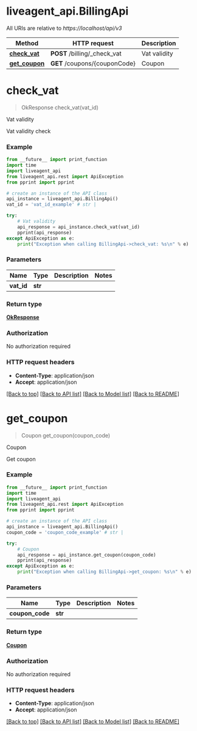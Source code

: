 # liveagent_api.BillingApi

All URIs are relative to *https://localhost/api/v3*

Method | HTTP request | Description
------------- | ------------- | -------------
[**check_vat**](BillingApi.md#check_vat) | **POST** /billing/_check_vat | Vat validity
[**get_coupon**](BillingApi.md#get_coupon) | **GET** /coupons/{couponCode} | Coupon


# **check_vat**
> OkResponse check_vat(vat_id)

Vat validity

Vat validity check

### Example
```python
from __future__ import print_function
import time
import liveagent_api
from liveagent_api.rest import ApiException
from pprint import pprint

# create an instance of the API class
api_instance = liveagent_api.BillingApi()
vat_id = 'vat_id_example' # str | 

try:
    # Vat validity
    api_response = api_instance.check_vat(vat_id)
    pprint(api_response)
except ApiException as e:
    print("Exception when calling BillingApi->check_vat: %s\n" % e)
```

### Parameters

Name | Type | Description  | Notes
------------- | ------------- | ------------- | -------------
 **vat_id** | **str**|  | 

### Return type

[**OkResponse**](OkResponse.md)

### Authorization

No authorization required

### HTTP request headers

 - **Content-Type**: application/json
 - **Accept**: application/json

[[Back to top]](#) [[Back to API list]](../README.md#documentation-for-api-endpoints) [[Back to Model list]](../README.md#documentation-for-models) [[Back to README]](../README.md)

# **get_coupon**
> Coupon get_coupon(coupon_code)

Coupon

Get coupon

### Example
```python
from __future__ import print_function
import time
import liveagent_api
from liveagent_api.rest import ApiException
from pprint import pprint

# create an instance of the API class
api_instance = liveagent_api.BillingApi()
coupon_code = 'coupon_code_example' # str | 

try:
    # Coupon
    api_response = api_instance.get_coupon(coupon_code)
    pprint(api_response)
except ApiException as e:
    print("Exception when calling BillingApi->get_coupon: %s\n" % e)
```

### Parameters

Name | Type | Description  | Notes
------------- | ------------- | ------------- | -------------
 **coupon_code** | **str**|  | 

### Return type

[**Coupon**](Coupon.md)

### Authorization

No authorization required

### HTTP request headers

 - **Content-Type**: application/json
 - **Accept**: application/json

[[Back to top]](#) [[Back to API list]](../README.md#documentation-for-api-endpoints) [[Back to Model list]](../README.md#documentation-for-models) [[Back to README]](../README.md)

